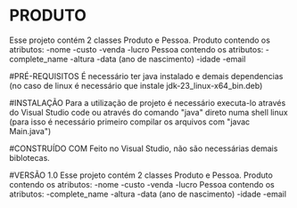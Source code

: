 # PRODUTO
Esse projeto contém 2 classes Produto e Pessoa.
Produto contendo os atributos:
-nome
-custo
-venda
-lucro
Pessoa contendo os atributos:
-complete_name
-altura
-data (ano de nascimento)
-idade
-email

#PRÉ-REQUISITOS
É necessário ter java instalado e demais dependencias (no caso de linux é necessário que instale jdk-23_linux-x64_bin.deb)

#INSTALAÇÃO
Para a utilização de projeto é necessário executa-lo através do Visual Studio code ou através do comando "java" direto numa shell
linux (para isso é necessário primeiro compilar os arquivos com "javac Main.java")

#CONSTRUÍDO COM
Feito no Visual Studio, não são necessárias demais biblotecas.

#VERSÃO
 1.0 
Esse projeto contém 2 classes Produto e Pessoa.
Produto contendo os atributos:
-nome
-custo
-venda
-lucro
Pessoa contendo os atributos:
-complete_name
-altura
-data (ano de nascimento)
-idade
-email
